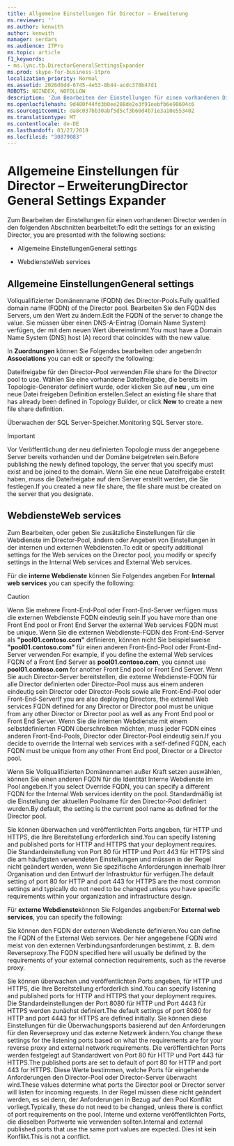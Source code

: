 ```yaml
---
title: Allgemeine Einstellungen für Director – Erweiterung
ms.reviewer: ''
ms.author: kenwith
author: kenwith
manager: serdars
ms.audience: ITPro
ms.topic: article
f1_keywords:
- ms.lync.tb.DirectorGeneralSettingsExpander
ms.prod: skype-for-business-itpro
localization_priority: Normal
ms.assetid: 2026d0dd-6745-4e53-8b44-acdc378b47d1
ROBOTS: NOINDEX, NOFOLLOW
description: 'Zum Bearbeiten der Einstellungen für einen vorhandenen Director werden in den folgenden Abschnitten bearbeitet:'
ms.openlocfilehash: 9d400f44fd3b0ee288de2e3f91eebfb6e90604c6
ms.sourcegitcommit: da8c037bb30abf5d5cf3b60d4b71e3a10e553402
ms.translationtype: MT
ms.contentlocale: de-DE
ms.lasthandoff: 03/27/2019
ms.locfileid: "30879083"
---
```

# <a name="director-general-settings-expander"></a><span data-ttu-id="49fe5-103">Allgemeine Einstellungen für Director – Erweiterung</span><span class="sxs-lookup"><span data-stu-id="49fe5-103">Director General Settings Expander</span></span>
 
<span data-ttu-id="49fe5-104">Zum Bearbeiten der Einstellungen für einen vorhandenen Director werden in den folgenden Abschnitten bearbeitet:</span><span class="sxs-lookup"><span data-stu-id="49fe5-104">To edit the settings for an existing Director, you are presented with the following sections:</span></span>
  
- <span data-ttu-id="49fe5-105">Allgemeine Einstellungen</span><span class="sxs-lookup"><span data-stu-id="49fe5-105">General settings</span></span>
    
- <span data-ttu-id="49fe5-106">Webdienste</span><span class="sxs-lookup"><span data-stu-id="49fe5-106">Web services</span></span>
    

## <a name="general-settings"></a><span data-ttu-id="49fe5-107">Allgemeine Einstellungen</span><span class="sxs-lookup"><span data-stu-id="49fe5-107">General settings</span></span>

<span data-ttu-id="49fe5-108">Vollqualifizierter Domänenname (FQDN) des Director-Pools.</span><span class="sxs-lookup"><span data-stu-id="49fe5-108">Fully qualified domain name (FQDN) of the Director pool.</span></span> <span data-ttu-id="49fe5-109">Bearbeiten Sie den FQDN des Servers, um den Wert zu ändern.</span><span class="sxs-lookup"><span data-stu-id="49fe5-109">Edit the FQDN of the server to change the value.</span></span> <span data-ttu-id="49fe5-110">Sie müssen über einen DNS-A-Eintrag (Domain Name System) verfügen, der mit dem neuen Wert übereinstimmt.</span><span class="sxs-lookup"><span data-stu-id="49fe5-110">You must have a Domain Name System (DNS) host (A) record that coincides with the new value.</span></span>
  
<span data-ttu-id="49fe5-111">In **Zuordnungen** können Sie Folgendes bearbeiten oder angeben:</span><span class="sxs-lookup"><span data-stu-id="49fe5-111">In **Associations** you can edit or specify the following:</span></span>
  
<span data-ttu-id="49fe5-112">Dateifreigabe für den Director-Pool verwenden.</span><span class="sxs-lookup"><span data-stu-id="49fe5-112">File share for the Director pool to use.</span></span> <span data-ttu-id="49fe5-113">Wählen Sie eine vorhandene Dateifreigabe, die bereits im Topologie-Generator definiert wurde, oder klicken Sie auf **neu** , um eine neue Datei freigeben Definition erstellen.</span><span class="sxs-lookup"><span data-stu-id="49fe5-113">Select an existing file share that has already been defined in Topology Builder, or click **New** to create a new file share definition.</span></span>
  
<span data-ttu-id="49fe5-114">Überwachen der SQL Server-Speicher.</span><span class="sxs-lookup"><span data-stu-id="49fe5-114">Monitoring SQL Server store.</span></span>
  
> [!IMPORTANT]
> <span data-ttu-id="49fe5-115">Vor Veröffentlichung der neu definierten Topologie muss der angegebene Server bereits vorhanden und der Domäne beigetreten sein.</span><span class="sxs-lookup"><span data-stu-id="49fe5-115">Before publishing the newly defined topology, the server that you specify must exist and be joined to the domain.</span></span> <span data-ttu-id="49fe5-116">Wenn Sie eine neue Dateifreigabe erstellt haben, muss die Dateifreigabe auf dem Server erstellt werden, die Sie festlegen.</span><span class="sxs-lookup"><span data-stu-id="49fe5-116">If you created a new file share, the file share must be created on the server that you designate.</span></span> 
  
## <a name="web-services"></a><span data-ttu-id="49fe5-117">Webdienste</span><span class="sxs-lookup"><span data-stu-id="49fe5-117">Web services</span></span>

<span data-ttu-id="49fe5-118">Zum Bearbeiten, oder geben Sie zusätzliche Einstellungen für die Webdienste im Director-Pool, ändern oder Angeben von Einstellungen in der internen und externen Webdiensten.</span><span class="sxs-lookup"><span data-stu-id="49fe5-118">To edit or specify additional settings for the Web services on the Director pool, you modify or specify settings in the Internal Web services and External Web services.</span></span>
  
<span data-ttu-id="49fe5-119">Für die **interne Webdienste** können Sie Folgendes angeben:</span><span class="sxs-lookup"><span data-stu-id="49fe5-119">For **Internal web services** you can specify the following:</span></span>
  
> [!CAUTION]
> <span data-ttu-id="49fe5-120">Wenn Sie mehrere Front-End-Pool oder Front-End-Server verfügen muss die externen Webdienste FQDN eindeutig sein.</span><span class="sxs-lookup"><span data-stu-id="49fe5-120">If you have more than one Front End pool or Front End Server the external Web services FQDN must be unique.</span></span> <span data-ttu-id="49fe5-121">Wenn Sie die externen Webdienste-FQDN des Front-End-Server als **"pool01.contoso.com"** definieren, können nicht Sie beispielsweise **"pool01.contoso.com"** für einen anderen Front-End-Pool oder Front-End-Server verwenden.</span><span class="sxs-lookup"><span data-stu-id="49fe5-121">For example, if you define the external Web services FQDN of a Front End Server as **pool01.contoso.com**, you cannot use **pool01.contoso.com** for another Front End pool or Front End Server.</span></span> <span data-ttu-id="49fe5-122">Wenn Sie auch Director-Server bereitstellen, die externe Webdienste-FQDN für alle Director definierten oder Director-Pool muss aus einem anderen eindeutig sein Director oder Director-Pools sowie alle Front-End-Pool oder Front-End-Server</span><span class="sxs-lookup"><span data-stu-id="49fe5-122">If you are also deploying Directors, the external Web services FQDN defined for any Director or Director pool must be unique from any other Director or Director pool as well as any Front End pool or Front End Server.</span></span> <span data-ttu-id="49fe5-123">Wenn Sie die internen Webdienste mit einem selbstdefinierten FQDN überschreiben möchten, muss jeder FQDN eines anderen Front-End-Pools, Director oder Director-Pool eindeutig sein.</span><span class="sxs-lookup"><span data-stu-id="49fe5-123">If you decide to override the Internal web services with a self-defined FQDN, each FQDN must be unique from any other Front End pool, Director or a Director pool.</span></span>
  
<span data-ttu-id="49fe5-124">Wenn Sie Vollqualifizierten Domänennamen außer Kraft setzen auswählen, können Sie einen anderen FQDN für die Identität Interne Webdienste im Pool angeben.</span><span class="sxs-lookup"><span data-stu-id="49fe5-124">If you select Override FQDN, you can specify a different FQDN for the Internal Web services identity on the pool.</span></span> <span data-ttu-id="49fe5-125">Standardmäßig ist die Einstellung der aktuellen Poolname für den Director-Pool definiert wurden.</span><span class="sxs-lookup"><span data-stu-id="49fe5-125">By default, the setting is the current pool name as defined for the Director pool.</span></span>
  
<span data-ttu-id="49fe5-126">Sie können überwachen und veröffentlichten Ports angeben, für HTTP und HTTPS, die Ihre Bereitstellung erforderlich sind.</span><span class="sxs-lookup"><span data-stu-id="49fe5-126">You can specify listening and published ports for HTTP and HTTPS that your deployment requires.</span></span> <span data-ttu-id="49fe5-127">Die Standardeinstellung von Port 80 für HTTP und Port 443 für HTTPS sind die am häufigsten verwendeten Einstellungen und müssen in der Regel nicht geändert werden, wenn Sie spezifische Anforderungen innerhalb Ihrer Organisation und den Entwurf der Infrastruktur für verfügen.</span><span class="sxs-lookup"><span data-stu-id="49fe5-127">The default setting of port 80 for HTTP and port 443 for HTTPS are the most common settings and typically do not need to be changed unless you have specific requirements within your organization and infrastructure design.</span></span>
  
<span data-ttu-id="49fe5-128">Für **externe Webdienste**können Sie Folgendes angeben:</span><span class="sxs-lookup"><span data-stu-id="49fe5-128">For **External web services**, you can specify the following:</span></span>
  
<span data-ttu-id="49fe5-129">Sie können den FQDN der externen Webdienste definieren.</span><span class="sxs-lookup"><span data-stu-id="49fe5-129">You can define the FQDN of the External Web services.</span></span> <span data-ttu-id="49fe5-130">Der hier angegebene FQDN wird meist von den externen Verbindungsanforderungen bestimmt, z. B. dem Reverseproxy.</span><span class="sxs-lookup"><span data-stu-id="49fe5-130">The FQDN specified here will usually be defined by the requirements of your external connection requirements, such as the reverse proxy.</span></span>
  
<span data-ttu-id="49fe5-131">Sie können überwachen und veröffentlichten Ports angeben, für HTTP und HTTPS, die Ihre Bereitstellung erforderlich sind.</span><span class="sxs-lookup"><span data-stu-id="49fe5-131">You can specify listening and published ports for HTTP and HTTPS that your deployment requires.</span></span> <span data-ttu-id="49fe5-132">Die Standardeinstellungen der Port 8080 für HTTP und Port 4443 für HTTPS werden zunächst definiert.</span><span class="sxs-lookup"><span data-stu-id="49fe5-132">The default settings of port 8080 for HTTP and port 4443 for HTTPS are defined initially.</span></span> <span data-ttu-id="49fe5-133">Sie können diese Einstellungen für die Überwachungsports basierend auf den Anforderungen für den Reverseproxy und das externe Netzwerk ändern.</span><span class="sxs-lookup"><span data-stu-id="49fe5-133">You change these settings for the listening ports based on what the requirements are for your reverse proxy and external network requirements.</span></span> <span data-ttu-id="49fe5-134">Die veröffentlichten Ports werden festgelegt auf Standardwert von Port 80 für HTTP und Port 443 für HTTPS.</span><span class="sxs-lookup"><span data-stu-id="49fe5-134">The published ports are set to default of port 80 for HTTP and port 443 for HTTPS.</span></span> <span data-ttu-id="49fe5-135">Diese Werte bestimmen, welche Ports für eingehende Anforderungen den Director-Pool oder Director-Server überwacht wird.</span><span class="sxs-lookup"><span data-stu-id="49fe5-135">These values determine what ports the Director pool or Director server will listen for incoming requests.</span></span> <span data-ttu-id="49fe5-136">In der Regel müssen diese nicht geändert werden, es sei denn, der Anforderungen in Bezug auf den Pool Konflikt vorliegt.</span><span class="sxs-lookup"><span data-stu-id="49fe5-136">Typically, these do not need to be changed, unless there is conflict of port requirements on the pool.</span></span> <span data-ttu-id="49fe5-137">Interne und externe veröffentlichten Ports, die dieselben Portwerte wie verwenden sollten.</span><span class="sxs-lookup"><span data-stu-id="49fe5-137">Internal and external published ports that use the same port values are expected.</span></span> <span data-ttu-id="49fe5-138">Dies ist kein Konflikt.</span><span class="sxs-lookup"><span data-stu-id="49fe5-138">This is not a conflict.</span></span>
  

